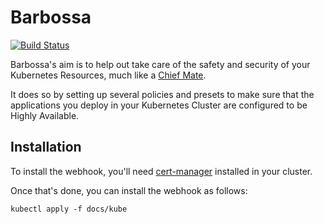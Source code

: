 # Barbossa

[![Build Status](https://travis-ci.org/jelmersnoeck/barbossa.svg?branch=master)](https://travis-ci.org/jelmersnoeck/barbossa)

Barbossa's aim is to help out take care of the safety and security of your
Kubernetes Resources, much like a [Chief Mate](https://en.wikipedia.org/wiki/Chief_mate).

It does so by setting up several policies and presets to make sure that the
applications you deploy in your Kubernetes Cluster are configured to be Highly
Available.

## Installation

To install the webhook, you'll need [cert-manager](https://github.com/jetstack/cert-manager) installed in your cluster.

Once that's done, you can install the webhook as follows:

```
kubectl apply -f docs/kube
```
